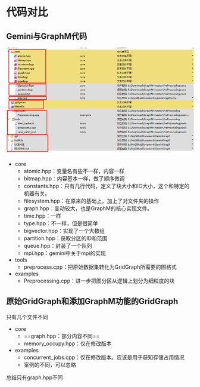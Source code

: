 # 代码对比

## Gemini与GraphM代码

![](Gemini_GraphM.assets/image-20230923134752385.png)

- core
  - atomic.hpp：变量名有些不一样，内容一样
  - bitmap.hpp：内容基本一样，做了顺序微调
  - constants.hpp：只有几行代码，定义了块大小和IO大小，这个和特定的机器有关。
  - filesystem.hpp：在原来的基础上，加上了对文件夹的操作
  - graph.hpp：变动较大，也是GraphM的核心实现文件。
  - time.hpp：一样
  - type.hpp：不一样，但是很简单
  - bigvector.hpp：实现了一个大数组
  - partition.hpp：获取分区的ID和范围
  - queue.hpp：封装了一个队列
  - mpi.hpp：gemini中关于mpi的实现
- tools
  - preprocess.cpp：把原始数据集转化为GridGraph所需要的图格式
- examples
  - Preprocessing.cpp：进一步把图分区从逻辑上划分为细粒度的块

## 原始GridGraph和添加GraphM功能的GridGraph

只有几个文件不同

- core
  - ==graph.hpp：部分内容不同==
  - memory_occupy.hpp：仅在修改版本
- examples
  - concurrent_jobs.cpp：仅在修改版本。应该是用于获知存储占用情况
  - 案例的不同，可以忽略

总结只有graph.hpp不同
